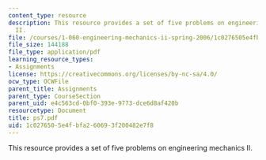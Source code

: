 ```yaml
---
content_type: resource
description: This resource provides a set of five problems on engineering mechanics
  II.
file: /courses/1-060-engineering-mechanics-ii-spring-2006/1c0276505e4fbfa260693f200482e7f8_ps7.pdf
file_size: 144188
file_type: application/pdf
learning_resource_types:
- Assignments
license: https://creativecommons.org/licenses/by-nc-sa/4.0/
ocw_type: OCWFile
parent_title: Assignments
parent_type: CourseSection
parent_uid: e4c563cd-0bf0-393e-9773-dce6d8af420b
resourcetype: Document
title: ps7.pdf
uid: 1c027650-5e4f-bfa2-6069-3f200482e7f8
---
```

This resource provides a set of five problems on engineering mechanics II.